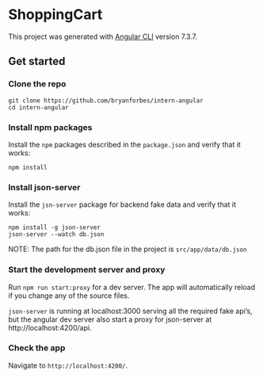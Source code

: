# ShoppingCart

This project was generated with [Angular CLI](https://github.com/angular/angular-cli) version 7.3.7.

## Get started

### Clone the repo

```shell
git clone https://github.com/bryanforbes/intern-angular
cd intern-angular
```

### Install npm packages

Install the `npm` packages described in the `package.json` and verify that it works:

```shell
npm install
```

### Install json-server

Install the `jsn-server` package for backend fake data and verify that it works:

```shell
npm install -g json-server
json-server --watch db.json
```

NOTE: The path for the db.json file in the project is `src/app/data/db.json`

### Start the development server and proxy

Run `npm run start:proxy` for a dev server. The app will automatically reload if you change any of the source files. 

`json-server` is running at localhost:3000 serving all the required fake api’s, but the angular dev server also start a proxy for json-server at http://localhost:4200/api.

### Check the app

Navigate to `http://localhost:4200/`.
